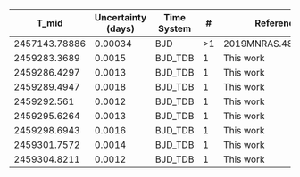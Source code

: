 |T_mid|Uncertainty (days)           |Time System|#                                            |Reference                           |
|-----|-----------------------------|-----------|---------------------------------------------|------------------------------------|
|2457143.78886|0.00034                      |BJD        |>1                                           |2019MNRAS.489.2478N                 |
|2459283.3689|0.0015                       |BJD_TDB    |1                                            |This work                           |
|2459286.4297|0.0013                       |BJD_TDB    |1                                            |This work                           |
|2459289.4947|0.0018                       |BJD_TDB    |1                                            |This work                           |
|2459292.561|0.0012                       |BJD_TDB    |1                                            |This work                           |
|2459295.6264|0.0013                       |BJD_TDB    |1                                            |This work                           |
|2459298.6943|0.0016                       |BJD_TDB    |1                                            |This work                           |
|2459301.7572|0.0014                       |BJD_TDB    |1                                            |This work                           |
|2459304.8211|0.0012                       |BJD_TDB    |1                                            |This work                           |
